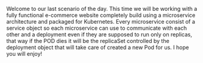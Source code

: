 Welcome to our last scenario of the day.  This time we will be working with a fully functional e-commerce website completely build using a microservice architecture and packaged for Kubernetes. Every microservice consist of a service object so each microservice can use to communicate with each other and a deployment even if they are supposed to run only on replicas, that way if the POD dies it will be the replicaSet controlled by the deployment object that will take care of created a new Pod for us. I hope you will enjoy!